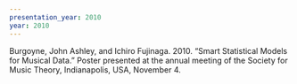 ```yaml
---
presentation_year: 2010
year: 2010
---
```


Burgoyne, John Ashley, and Ichiro Fujinaga. 2010. “Smart Statistical Models for Musical Data.” Poster presented at the annual meeting of the Society for Music Theory, Indianapolis, USA, November 4.